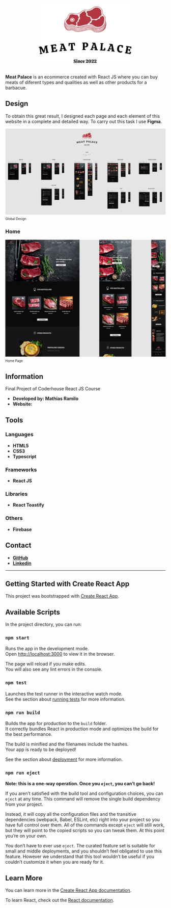 <!-- MeatPalace Logo -->
<div style='margin-bottom:2em;'>
    <p style='text-align:center;'>
        <img src="src/assets/img/logo/logo.png" alt="Logo MeatHouse" width="300px">
    </p>
</div>

**Meat Palace** is an ecommerce created with React JS where you can buy meats of diferent types and qualities as well as other products for a barbacue.

## **Design**
To obtain this great result, I designed each page and each element of this website in a complete and detailed way. To carry out this task I use **Figma**.

![Global Design](/readme/design/global-design.jpg)
<span style='font-size: 10px'>Global Design</span>

### **Home**
![Home Design](/readme/design/home.png)
<span style='font-size: 10px'>Home Page</span>

## **Information**
Final Project of Coderhouse React JS Course
* **Developed by: Mathias Ramilo**
* **Website:** 

## **Tools**
### Languages
* **HTML5**
* **CSS3**
* **Typescript**
### Frameworks
* **React JS**
### Libraries
* **React Toastify**
### Others
* **Firebase**

## **Contact**
* [**GitHub**](https://github.com/mathiramilo)
* [**Linkedin**](https://www.linkedin.com/in/mathias-ramilo/)
  
---

## Getting Started with Create React App

This project was bootstrapped with [Create React App](https://github.com/facebook/create-react-app).

## Available Scripts

In the project directory, you can run:

### `npm start`

Runs the app in the development mode.\
Open [http://localhost:3000](http://localhost:3000) to view it in the browser.

The page will reload if you make edits.\
You will also see any lint errors in the console.

### `npm test`

Launches the test runner in the interactive watch mode.\
See the section about [running tests](https://facebook.github.io/create-react-app/docs/running-tests) for more information.

### `npm run build`

Builds the app for production to the `build` folder.\
It correctly bundles React in production mode and optimizes the build for the best performance.

The build is minified and the filenames include the hashes.\
Your app is ready to be deployed!

See the section about [deployment](https://facebook.github.io/create-react-app/docs/deployment) for more information.

### `npm run eject`

**Note: this is a one-way operation. Once you `eject`, you can’t go back!**

If you aren’t satisfied with the build tool and configuration choices, you can `eject` at any time. This command will remove the single build dependency from your project.

Instead, it will copy all the configuration files and the transitive dependencies (webpack, Babel, ESLint, etc) right into your project so you have full control over them. All of the commands except `eject` will still work, but they will point to the copied scripts so you can tweak them. At this point you’re on your own.

You don’t have to ever use `eject`. The curated feature set is suitable for small and middle deployments, and you shouldn’t feel obligated to use this feature. However we understand that this tool wouldn’t be useful if you couldn’t customize it when you are ready for it.

## Learn More

You can learn more in the [Create React App documentation](https://facebook.github.io/create-react-app/docs/getting-started).

To learn React, check out the [React documentation](https://reactjs.org/).
